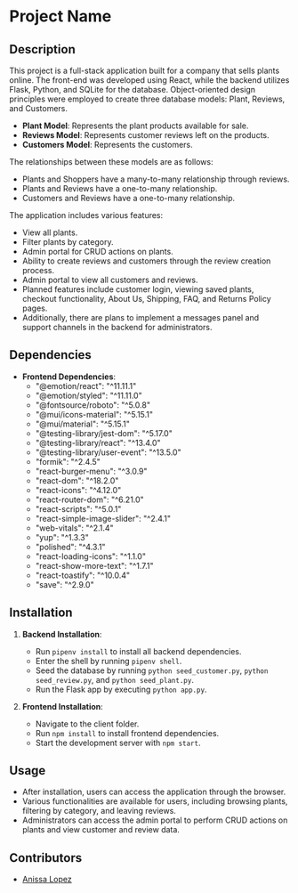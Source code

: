# Project Name

## Description

This project is a full-stack application built for a company that sells plants online. The front-end was developed using React, while the backend utilizes Flask, Python, and SQLite for the database. Object-oriented design principles were employed to create three database models: Plant, Reviews, and Customers.

- **Plant Model**: Represents the plant products available for sale.
- **Reviews Model**: Represents customer reviews left on the products.
- **Customers Model**: Represents the customers.

The relationships between these models are as follows:
- Plants and Shoppers have a many-to-many relationship through reviews.
- Plants and Reviews have a one-to-many relationship.
- Customers and Reviews have a one-to-many relationship.

The application includes various features:
- View all plants.
- Filter plants by category.
- Admin portal for CRUD actions on plants.
- Ability to create reviews and customers through the review creation process.
- Admin portal to view all customers and reviews.
- Planned features include customer login, viewing saved plants, checkout functionality, About Us, Shipping, FAQ, and Returns Policy pages.
- Additionally, there are plans to implement a messages panel and support channels in the backend for administrators.

## Dependencies

- **Frontend Dependencies**:
  - "@emotion/react": "^11.11.1"
  - "@emotion/styled": "^11.11.0"
  - "@fontsource/roboto": "^5.0.8"
  - "@mui/icons-material": "^5.15.1"
  - "@mui/material": "^5.15.1"
  - "@testing-library/jest-dom": "^5.17.0"
  - "@testing-library/react": "^13.4.0"
  - "@testing-library/user-event": "^13.5.0"
  - "formik": "^2.4.5"
  - "react-burger-menu": "^3.0.9"
  - "react-dom": "^18.2.0"
  - "react-icons": "^4.12.0"
  - "react-router-dom": "^6.21.0"
  - "react-scripts": "^5.0.1"
  - "react-simple-image-slider": "^2.4.1"
  - "web-vitals": "^2.1.4"
  - "yup": "^1.3.3"
  - "polished": "^4.3.1"
  - "react-loading-icons": "^1.1.0"
  - "react-show-more-text": "^1.7.1"
  - "react-toastify": "^10.0.4"
  - "save": "^2.9.0"

## Installation

1. **Backend Installation**:
   - Run `pipenv install` to install all backend dependencies.
   - Enter the shell by running `pipenv shell`.
   - Seed the database by running `python seed_customer.py`, `python seed_review.py`, and `python seed_plant.py`.
   - Run the Flask app by executing `python app.py`.

2. **Frontend Installation**:
   - Navigate to the client folder.
   - Run `npm install` to install frontend dependencies.
   - Start the development server with `npm start`.

## Usage

- After installation, users can access the application through the browser.
- Various functionalities are available for users, including browsing plants, filtering by category, and leaving reviews.
- Administrators can access the admin portal to perform CRUD actions on plants and view customer and review data.

## Contributors

- [Anissa Lopez](https://github.com/anissalopez)


